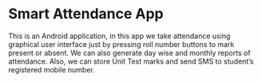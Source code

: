 # Smart Attendance App
 This is an Android application, in this app we take attendance using graphical user interface just by pressing roll number buttons to mark present or absent. We can also generate day wise and monthly reports of attendance. Also, we can store Unit Test marks and send SMS to student’s registered mobile number.
